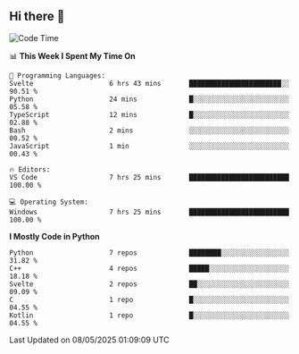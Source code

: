 ## Hi there 👋

<!--START_SECTION:waka-->
![Code Time](http://img.shields.io/badge/Code%20Time-186%20hrs%2020%20mins-blue)

📊 **This Week I Spent My Time On** 

```text
💬 Programming Languages: 
Svelte                   6 hrs 43 mins       ███████████████████████░░   90.51 % 
Python                   24 mins             █░░░░░░░░░░░░░░░░░░░░░░░░   05.58 % 
TypeScript               12 mins             █░░░░░░░░░░░░░░░░░░░░░░░░   02.88 % 
Bash                     2 mins              ░░░░░░░░░░░░░░░░░░░░░░░░░   00.52 % 
JavaScript               1 min               ░░░░░░░░░░░░░░░░░░░░░░░░░   00.43 % 

🔥 Editors: 
VS Code                  7 hrs 25 mins       █████████████████████████   100.00 % 

💻 Operating System: 
Windows                  7 hrs 25 mins       █████████████████████████   100.00 % 
```

**I Mostly Code in Python** 

```text
Python                   7 repos             ████████░░░░░░░░░░░░░░░░░   31.82 % 
C++                      4 repos             █████░░░░░░░░░░░░░░░░░░░░   18.18 % 
Svelte                   2 repos             ██░░░░░░░░░░░░░░░░░░░░░░░   09.09 % 
C                        1 repo              █░░░░░░░░░░░░░░░░░░░░░░░░   04.55 % 
Kotlin                   1 repo              █░░░░░░░░░░░░░░░░░░░░░░░░   04.55 % 
```




 Last Updated on 08/05/2025 01:09:09 UTC
<!--END_SECTION:waka-->
